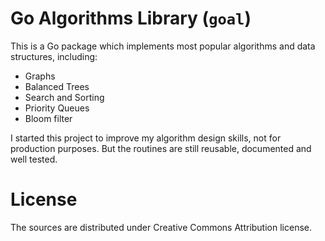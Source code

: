 Go Algorithms Library (`goal`)
==============================

This is a Go package which implements most popular algorithms
and data structures, including:

- Graphs
- Balanced Trees
- Search and Sorting
- Priority Queues
- Bloom filter

I started this project to improve my algorithm design skills, not for
production purposes. But the routines are still reusable, documented
and well tested.

License
=======

The sources are distributed under Creative Commons Attribution license.
